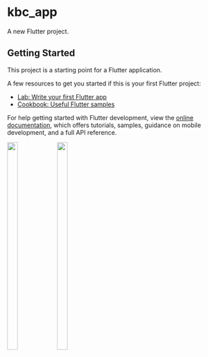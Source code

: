 # kbc_app

A new Flutter project.

## Getting Started

This project is a starting point for a Flutter application.

A few resources to get you started if this is your first Flutter project:

- [Lab: Write your first Flutter app](https://docs.flutter.dev/get-started/codelab)
- [Cookbook: Useful Flutter samples](https://docs.flutter.dev/cookbook)

For help getting started with Flutter development, view the
[online documentation](https://docs.flutter.dev/), which offers tutorials,
samples, guidance on mobile development, and a full API reference.


<p>
  <img src = "https://user-images.githubusercontent.com/113697861/215322128-dd199e3c-0805-428b-a568-7eb4f7c45b7e.jpg" width=22% height=35%>
  <img src = "https://user-images.githubusercontent.com/113697861/215322144-b12c5261-6d0f-45b8-8a70-14a3717ac31c.jpg" width=22% height=35%>
</p>

